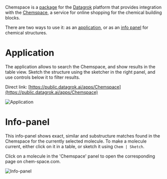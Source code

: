 Chemspace is a [package](https://datagrok.ai/help/develop/develop#packages) for the [Datagrok](https://datagrok.ai) 
platform that provides integration with the [Chemspace](https://chem-space.com/), a service for online
shopping for the chemical building blocks.

There are two ways to use it: as an [application](https://datagrok.ai/help/develop/how-to/build-an-app),
or as an [info panel](https://datagrok.ai/help/discover/infopanels) for chemical structures. 
 
# Application

The application allows to search the Chemspace, and show results in the table view. Sketch the
structure using the sketcher in the right panel, and use controls below it to filter results. 

Direct link: [https://public.datagrok.ai/apps/Chemspace](https://public.datagrok.ai/apps/Chemspace)

![Application](images/application.png)

# Info-panel

This info-panel shows exact, similar and substructure matches found in the Chemspace for the currently
selected molecule. To make a molecule current, either click on it in a table, or sketch it using 
`Chem | Sketch`.

Click on a molecule in the 'Chemspace' panel to open the corresponding page on chem-space.com.

![Info-panel](images/info_panel.png)
